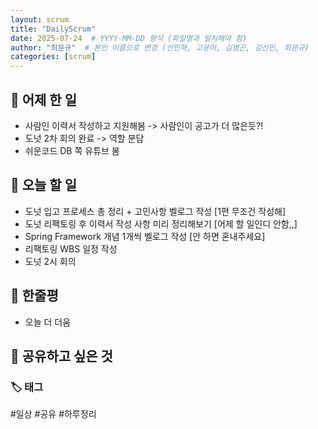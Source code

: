 ```yaml
---
layout: scrum
title: "DailyScrum"
date: 2025-07-24  # YYYY-MM-DD 형식 (파일명과 일치해야 함)
author: "최문규"  # 본인 이름으로 변경 (신민혁, 고윤아, 김병곤, 김선민, 최문규)
categories: [scrum]
---
```


## 📝 어제 한 일

- 사람인 이력서 작성하고 지원해봄 -> 사람인이 공고가 더 많은듯?!
- 도넛 2차 회의 완료 -> 역할 분담 
- 쉬운코드 DB 쪽 유튜브 봄 



## 🎯 오늘 할 일

- 도넛 입고 프로세스 총 정리 + 고민사항 벨로그 작성 [1편 무조건 작성해]
- 도넛 리팩토링 후 이력서 작성 사항 미리 정리해보기 [어제 할 일인디 안함,,]
- Spring Framework 개념 1개씩 벨로그 작성 [안 하면 혼내주세요]
- 리팩토링 WBS 일정 작성
- 도넛 2시 회의 

## 💭 한줄평

- 오늘 더 더움 

## 🔗 공유하고 싶은 것


### 🏷️ 태그

#일상 #공유 #하루정리 